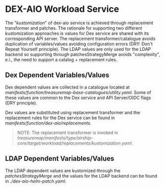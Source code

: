 # DEX-AIO Workload Service

The "*kustomization*" of dex-aio service is achieved through replacement transformer and patches.
The rationale for supporting two different kustomization approaches is values for Dex service are shared with its corresponding API server.
The replacement transformer/catalogue avoids duplication of variables/values avoiding configuration errors (DRY: Don't Repeat Yourself principle).
The LDAP values are only used for the LDAP backend so supporting through patchesStrategyMerge avoids "complexity", e.i., the need to support a catalog + replacement rules.

## Dex Dependent Variables/Values
Dex dependent values are collected in a catalogue located at *manifests/function/treasuremap-base-catalogues/utility.yaml*.
Some of these values are common to the Dex service and API Server/OIDC flags (DRY principle).

Dex values are substituted using replacement transformer and the replacement rules for the Dex service can be found in *manifests/function/dex-aio/replacements*.

> NOTE: The replacement transformer is invoked in *treasuremap/manifests/type/airship-core/target/workload/replacements/kustomization.yaml*.

## LDAP Dependent Variables/Values
The LDAP dependent values are kustomized through the *patchesStrategyMerge* and the values for the LDAP backend can be found in *./dex-aio-helm-patch.yaml*.